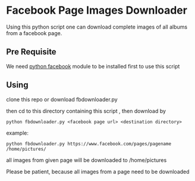 Facebook Page Images Downloader
===============================

Using this python script one can download complete images of all albums from a facebook page.


Pre Requisite
-------------
We need [python facebook](https://github.com/pythonforfacebook/facebook-sdk/) module to be installed first to use this script

Using
-----

clone this repo or download fbdownloader.py

then cd to this directory containing this script , then download  by

`python fbdownloader.py <facebook page url> <destination directory>`

example:

`python fbdownloader.py https://www.facebook.com/pages/pagename /home/pictures/`

all images from given page will be downloaded to /home/pictures

Please be patient, because all images from a page need to be downloaded



